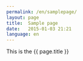 ```yaml
---
permalink: /en/samplepage/
layout: page
title:  Sample page
date:   2015-01-03 21:21
language: en
---
```


This is the {{ page.title }}
